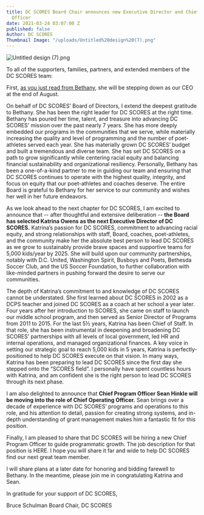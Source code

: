 ```yaml
---
title: DC SCORES Board Chair announces new Executive Director and Chief Operating
  Officer
date: 2021-03-24 03:07:00 Z
published: false
Author: DC SCORES
Thumbnail Image: "/uploads/Untitled%20design%20(7).png"
---
```


![Untitled design (7).png](/uploads/Untitled%20design%20(7).png)

To all of the supporters, families, partners, and extended members of the DC SCORES team:

First, [as you just read from Bethany](http://www.dcscores.org/blog/2021/03/bethany-henderson-announces-her-departure-as-ceo-of-dc-scores), she will be stepping down as our CEO at the end of August.

On behalf of DC SCORES’ Board of Directors, I extend the deepest gratitude to Bethany. She has been the right leader for DC SCORES at the right time.  Bethany has poured her time, talent, and treasure into advancing DC SCORES’ mission over the past nearly 7 years. She has more deeply embedded our programs in the communities that we serve, while materially increasing the quality and level of programming and the number of poet-athletes served each year.  She has materially grown DC SCORES’ budget and built a tremendous and diverse team. She has set DC SCORES on a path to grow significantly while centering racial equity and balancing financial sustainability and organizational resiliency.  Personally, Bethany has been a one-of-a-kind partner to me in guiding our team and ensuring that DC SCORES continues to operate with the highest quality, integrity, and focus on equity that our poet-athletes and coaches deserve. The entire Board is grateful to Bethany for her service to our community and wishes her well in her future endeavors.

As we look ahead to the next chapter for DC SCORES, I am excited to announce that -- after thoughtful and extensive deliberation -- **the Board has selected Katrina Owens as the next Executive Director of DC SCORES.** Katrina’s passion for DC SCORES, commitment to advancing racial equity, and strong relationships with staff, Board, coaches, poet-athletes, and the community make her the absolute best person to lead DC SCORES as we grow to sustainably provide brave spaces and supportive teams for 5,000 kids/year by 2025.  She will build upon our community partnerships, notably with D.C. United, Washington Spirit, Busboys and Poets, Bethesda Soccer Club, and the US Soccer Foundation, to further collaboration with like-minded partners in pushing forward the desire to serve our communities.

The depth of Katrina’s commitment to and knowledge of DC SCORES cannot be understated.  She first learned about DC SCORES in 2002 as a DCPS teacher and joined DC SCORES as a coach at her school a year later.  Four years after her introduction to SCORES, she came on staff to launch our middle school program, and then served as Senior Director of Programs from 2011 to 2015. For the last 5½ years, Katrina has been Chief of Staff. In that role, she has been instrumental in deepening and broadening DC SCORES’ partnerships with all levels of local government, led HR and internal operations, and managed organizational finances. A key voice in setting our strategic goal to reach 5,000 kids in 5 years, Katrina is perfectly-positioned to help DC SCORES execute on that vision. In many ways, Katrina has been preparing to lead DC SCORES since the first day she stepped onto the “SCORES field”.  I personally have spent countless hours with Katrina, and am confident she is the right person to lead DC SCORES through its next phase.

I am also delighted to announce that **Chief Program Officer Sean Hinkle will be moving into the role of Chief Operating Officer.** Sean brings over a decade of experience with DC SCORES’ programs and operations to this role, and his attention to detail, passion for creating strong systems, and in-depth understanding of grant management makes him a fantastic fit for this position.

Finally, I am pleased to share that DC SCORES will be hiring a new Chief Program Officer to guide programmatic growth.  The job description for that position is HERE. I hope you will share it far and wide to help DC SCORES find our next great team member.

I will share plans at a later date for honoring and bidding farewell to Bethany.  In the meantime, please join me in congratulating Katrina and Sean.

In gratitude for your support of DC SCORES,

Bruce Schulman
Board Chair, DC SCORES
